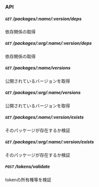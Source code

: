 ### API

##### `GET` /packages/:name/:version/deps
依存関係の取得

##### `GET` /packages/:org/:name/:version/deps
依存関係の取得

##### `GET` /packages/:name/versions
公開されているバージョンを取得

##### `GET` /packages/:org/:name/versions
公開されているバージョンを取得

##### `GET` /packages/:name/:version/exists
そのパッケージが存在するか検証

##### `GET` /packages/:org/:name/:version/exists
そのパッケージが存在するか検証

##### `POST` /tokens/validate
tokenの所有権等を検証
